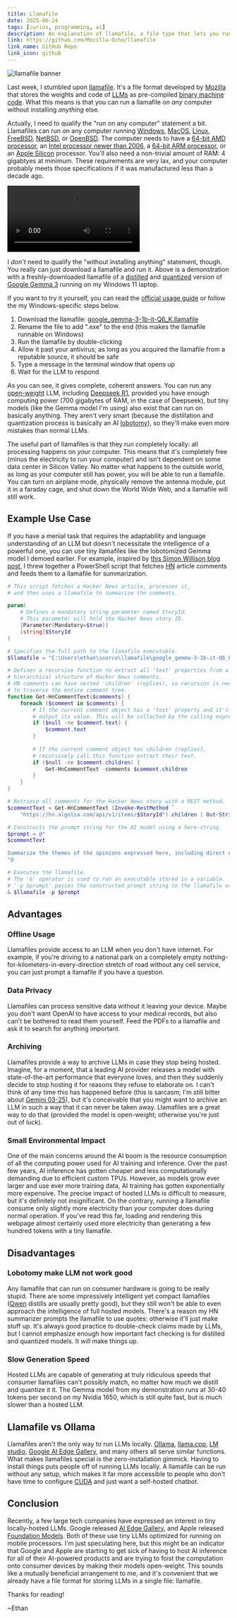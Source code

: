 ```yaml
---
title: Llamafile
date: 2025-06-24
tags: [curios, programming, ai]
description: An explanation of llamafile, a file type that lets you run LLMs from a single file 
link: https://github.com/Mozilla-Ocho/llamafile
link_name: GitHub Repo
link_icon: github
---
```


![llamafile banner](/media/llamafile_banner.webp)

Last week, I stumbled upon [llamafile](https://github.com/Mozilla-Ocho/llamafile). It's a file format developed by [Mozilla](https://www.mozilla.org/en-US/) that stores the weights and code of [LLMs](https://en.wikipedia.org/wiki/Large_language_model) as pre-compiled [binary machine code](https://en.wikipedia.org/wiki/Binary_code). What this means is that you can run a llamafile on *any* computer without installing *anything* else.

Actually, I need to qualify the "run on any computer" statement a bit. Llamafiles can run on any computer running [Windows](https://en.wikipedia.org/wiki/Microsoft_Windows), [MacOS](https://en.wikipedia.org/wiki/MacOS), [Linux](https://en.wikipedia.org/wiki/Linux), [FreeBSD](https://en.wikipedia.org/wiki/FreeBSD), [NetBSD](https://en.wikipedia.org/wiki/NetBSD), or [OpenBSD](https://en.wikipedia.org/wiki/OpenBSD). The computer needs to have a [64-bit AMD processor](https://en.wikipedia.org/wiki/AMD), an [Intel processor newer than 2006](https://en.wikipedia.org/wiki/List_of_Intel_processors), a [64-bit ARM processor](https://en.wikipedia.org/wiki/ARM_architecture_family), or an [Apple Silicon](https://en.wikipedia.org/wiki/Apple_silicon) processor. You'll also need a non-trivial amount of RAM: 4 gigabtyes at minimum. These requirements are very lax, and your computer probably meets those specifications if it was manufactured less than a decade ago.

![A video demonstration of the Gemma 3 llamafile running on the Nvidia 1650 in my Windows 11 laptop. It runs at 34.46 tokens per second, and gives complete answers including bullet points and comparison tables](/media/llamafile_demo.webm)

I *don't* need to qualify the "without installing anything" statement, though. You really can just download a llamafile and run it. Above is a demonstration with a freshly-downloaded llamafile of a [distilled](https://developers.google.com/machine-learning/glossary#distillation) and [quantized](https://developers.google.com/machine-learning/glossary#quantization) version of [Google Gemma 3](https://deepmind.google/models/gemma/gemma-3/) running on my Windows 11 laptop.

If you want to try it yourself, you can read the [official usage guide](https://github.com/Mozilla-Ocho/llamafile?tab=readme-ov-file#quickstart) or follow the my Windows-specific steps below.

1. Download the llamafile: [google_gemma-3-1b-it-Q6_K.llamafile](https://huggingface.co/Mozilla/gemma-3-1b-it-llamafile/resolve/main/google_gemma-3-1b-it-Q6_K.llamafile?download=true)
2. Rename the file to add ".exe" to the end (this makes the llamafile runnable on Windows)
3. Run the llamafile by double-clicking
4. Allow it past your antivirus; as long as you acquired the llamafile from a reputable source, it should be safe
5. Type a message in the terminal window that opens up
6. Wait for the LLM to respond

As you can see, it gives complete, coherent answers. You can run any [open-weight](https://github.com/Open-Weights/Definition) LLM, including [Deepseek R1](https://huggingface.co/deepseek-ai/DeepSeek-R1), provided you have enough computing power (700 gigabytes of RAM, in the case of Deepseek), but tiny models (like the Gemma model I'm using) also exist that can run on basically anything. They aren't very smart (because the distillation and quantization process is basically an AI [lobotomy](https://en.wikipedia.org/wiki/Lobotomy)), so they'll make even more mistakes than normal LLMs.

The useful part of llamafiles is that they run completely locally: all processing happens on *your* computer. This means that it's completely free (minus the electricity to run your computer) and isn't dependent on some data center in Silicon Valley. No matter what happens to the outside world, as long as your computer still has power, you will be able to run a llamafile. You can turn on airplane mode, physically remove the antenna module, put it in a faraday cage, and shut down the World Wide Web, and a llamafile will still work.

## Example Use Case

If you have a menial task that requires the adaptability and language understanding of an LLM but doesn't necessitate the intelligence of a powerful one, you can use tiny llamafiles like the lobotomized Gemma model I demoed earlier. For example, inspired by [this Simon Willison blog post](https://til.simonwillison.net/llms/claude-hacker-news-themes), I threw together a PowerShell script that fetches [HN](https://news.ycombinator.com/) article comments and feeds them to a llamafile for summarization.

```powershell
# This script fetches a Hacker News article, processes it,
# and then uses a llamafile to summarize the comments.

param(
    # Defines a mandatory string parameter named StoryId.
    # This parameter will hold the Hacker News story ID.
    [Parameter(Mandatory=$true)]
    [string]$StoryId
)

# Specifies the full path to the llamafile executable.
$llamafile = "C:\Users\ethan\source\llamafile\google_gemma-3-1b-it-Q6_K.llamafile.exe"

# Defines a recursive function to extract all 'text' properties from a
# hierarchical structure of Hacker News comments.
# HN comments can have nested 'children' (replies), so recursion is needed
# to traverse the entire comment tree.
function Get-HnCommentText($comments) {
    foreach ($comment in $comments) {
        # If the current comment object has a 'text' property and it's not null,
        # output its value. This will be collected by the calling expression.
        if ($null -ne $comment.text) { 
            $comment.text 
        }
        
        # If the current comment object has children (replies),
        # recursively call this function extract their text.
        if ($null -ne $comment.children) { 
            Get-HnCommentText -comments $comment.children
        }
    }
}

# Retrieve all comments for the Hacker News story with a REST method.
$commentText = Get-HnCommentText (Invoke-RestMethod `
    "https://hn.algolia.com/api/v1/items/$StoryId").children | Out-String

# Constructs the prompt string for the AI model using a here-string.
$prompt = @"
$commentText

Summarize the themes of the opinions expressed here, including direct quotes.
"@

# Executes the llamafile.
# The '&' operator is used to run an executable stored in a variable.
# '-p $prompt' passes the constructed prompt string to the llamafile executable
& $llamafile -p $prompt
```

## Advantages

### Offline Usage

Llamafiles provide access to an LLM when you don't have internet. For example, if you're driving to a national park on a completely empty nothing-for-kilometers-in-every-direction stretch of road without any cell service, you can just prompt a llamafile if you have a question.

### Data Privacy

Llamafiles can process sensitive data without it leaving your device. Maybe you don't want OpenAI to have access to your medical records, but also can't be bothered to read them yourself. Feed the PDFs to a llamafile and ask it to search for anything important.

### Archiving

Llamafiles provide a way to archive LLMs in case they stop being hosted. Imagine, for a moment, that a leading AI provider releases a model with state-of-the-art performance that everyone loves, and then they suddenly decide to stop hosting it for reasons they refuse to elaborate on. I can't think of any time this has happened before (this is sarcasm; I'm still bitter about [Gemini 03-25](https://discuss.ai.google.dev/t/urgent-feedback-call-for-correction-a-serious-breach-of-developer-trust-and-stability-update-google-formally-responds-8-days-later/82399)), but it's conceivable that you might want to archive an LLM in such a way that it can never be taken away. Llamafiles are a great way to do that (provided the model is open-weight; otherwise you're just out of luck).

### Small Environmental Impact

One of the main concerns around the AI boom is the resource consumption of all the computing power used for AI training and inference. Over the past few years, AI inference has gotten cheaper and less computationally demanding due to efficient custom TPUs. However, as models grow ever larger and use ever more training data, AI training has gotten exponentially more expensive. The precise impact of hosted LLMs is difficult to measure, but it's definitely not insignificant. On the contrary, running a llamafile consume only slightly more electricity than your computer does during normal operation. If you've read this far, loading and rendering this webpage almost certainly used more electricity than generating a few hundred tokens with a tiny llamafile.

## Disadvantages

### Lobotomy make LLM not work good

Any llamafile that can run on consumer hardware is going to be really stupid. There are some impressively intelligent yet compact llamafiles ([Qwen](https://qwen.ai/) distills are usually pretty good), but they still won't be able to even approach the intelligence of full hosted models. There's a reason my HN summarizer prompts the llamafile to use quotes: otherwise it'll just make stuff up. It's always good practice to double-check claims made by LLMs, but I cannot emphasize enough how important fact checking is for distilled and quantized models. It *will* make things up.

### Slow Generation Speed

Hosted LLMs are capable of generating at truly ridiculous speeds that consumer llamafiles can't possibly match, no matter how much we distill and quantize it it. The Gemma model from my demonstration runs at 30-40 tokens per second on my Nvidia 1650, which is still quite fast, but is much slower than a hosted LLM.

## Llamafile vs Ollama

Llamafiles aren't the only way to run LLMs locally. [Ollama](https://ollama.com/), [llama.cpp](https://github.com/ggml-org/llama.cpp), [LM studio](https://lmstudio.ai/), [Google AI Edge Gallery](https://ai.google.dev/edge), and many others all serve similar functions. What makes llamafiles special is the zero-installation gimmick. Having to install things puts people off of running LLMs locally. A llamafile can be run without any setup, which makes it far more accessible to people who don't have time to configure [CUDA](https://en.wikipedia.org/wiki/CUDA) and just want a self-hosted chatbot.

## Conclusion

Recently, a few large tech companies have expressed an interest in tiny locally-hosted LLMs. Google released [AI Edge Gallery](https://ai.google.dev/edge), and Apple released [Foundation Models](https://developer.apple.com/documentation/foundationmodels). Both of these use tiny LLMs optimized for running on mobile processors. I'm just speculating here, but this might be an indicator that Google and Apple are starting to get sick of having to host AI inference for all of their AI-powered products and are trying to foist the computation onto consumer devices by making their models open-weight. This sounds like a mutually beneficial arrangement to me, and it's convenient that we already have a file format for storing LLMs in a single file: llamafile.

Thanks for reading!

~Ethan